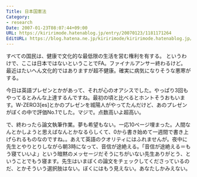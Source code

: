 ```yaml
---
Title: 日本国憲法
Category:
- research
Date: 2007-01-23T08:07:44+09:00
URL: https://kiririmode.hatenablog.jp/entry/20070123/1181171264
EditURL: https://blog.hatena.ne.jp/kiririmode/kiririmode.hatenablog.jp/atom/entry/8454420450078217675
---
```


すべての国民は、健康で文化的な最低限の生活を営む権利を有する。 というわけで、ここは日本ではないということでFA。ファイナルアンサー終わるけど。最近はたいへん文化的ではありますが超不健康。確実に病気になりそうな悪寒がする。


今日は英語プレゼンとかがあって、それが心のオアシスでした。やっぱり3回もやってるとみんな上達するんですね。最初の頃と比べるとホントそうおもいます。W-ZERO3[es]とかのプレゼンを城陽人がやってたんだけど、あのプレゼンがぼくの中で評価No.1でした。マジで。点数高いよ超高い。


で、終わったら論文執筆作業。夢も希望もない。一応10ページ埋まった。人間なんとかしようと思えばなんとかなるらしくて、0から書き始めて一週間で書き上げられるものなのですね。。あえて英語のクオリティにはふれませんが。夜中に先生とやりとりしながら朝3時になって、音信が途絶える。「音信が途絶える＝もう寝ていいよ」という暗黙のメッセージだそうにちがいない先生ありがとう、ということでもう寝ます。先生はいまぼくの論文をチェックしてくださっているのだ、とかそういう選択肢はない。ぼくにはもう見えない。あなたしかみえない。
